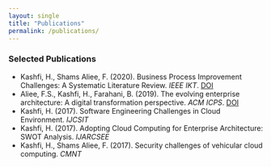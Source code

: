 ```yaml
---
layout: single
title: "Publications"
permalink: /publications/
---
```


### Selected Publications

- Kashfi, H., Shams Aliee, F. (2020). Business Process Improvement Challenges: A Systematic Literature Review. *IEEE IKT*. [DOI](https://doi.org/10.1109/IKT51791.2020.9345637)  
- Aliee, F.S., Kashfi, H., Farahani, B. (2019). The evolving enterprise architecture: A digital transformation perspective. *ACM ICPS*. [DOI](https://doi.org/10.1145/3312614.3312651)  
- Kashfi, H. (2017). Software Engineering Challenges in Cloud Environment. *IJCSIT*  
- Kashfi, H. (2017). Adopting Cloud Computing for Enterprise Architecture: SWOT Analysis. *IJARCSEE*  
- Kashfi, H., Shams Aliee, F. (2017). Security challenges of vehicular cloud computing. *CMNT*
